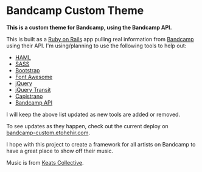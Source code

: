 Bandcamp Custom Theme
=====================

<b>This is a custom theme for Bandcamp, using the Bandcamp API.</b>

This is built as a <a target="_blank" href="http://rubyonrails.org/">Ruby on Rails</a> app pulling real information from <a target="_blank" href="http://bandcamp.com/">Bandcamp</a> using their API. I'm using/planning to use the following tools to help out:

<ul>
  <li><a target="_blank" href="http://haml.info/">HAML</a></li>
  <li><a target="_blank" href="http://sass-lang.com/">SASS</a></li>
  <li><a target="_blank" href="http://getbootstrap.com/">Bootstrap</a></li>
  <li><a target="_blank" href="http://fortawesome.github.io/Font-Awesome/">Font Awesome</a></li>
  <li><a target="_blank" href="http://jquery.com/">jQuery</a></li>
  <li><a target="_blank" href="http://ricostacruz.com/jquery.transit/">jQuery Transit</a></li>
  <li><a target="_blank" href="http://capistranorb.com/">Capistrano</a></li>
  <li><a target="_blank" href="https://bandcamp.com/developer">Bandcamp API</a></li>
</ul>

I will keep the above list updated as new tools are added or removed.

To see updates as they happen, check out the current deploy on <a target="_blank" href="http://bandcamp-custom.etohehir.com">bandcamp-custom.etohehir.com</a>.

I hope with this project to create a framework for all artists on Bandcamp to have a great place to show off their music. 

Music is from <a target="_blank" href="http://keatscollective.bandcamp.com/">Keats Collective</a>.
